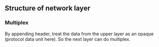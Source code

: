 ## Structure of network layer
### Multiplex
By appending header, treat the data from the upper layer as an opaque (protocol data unit here). So the next layer can do multiplex.

